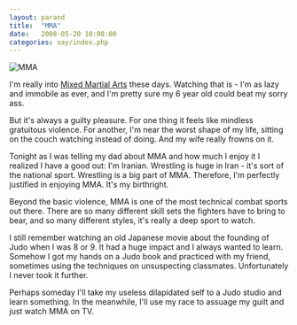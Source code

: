 ```yaml
---
layout: parand
title:  "MMA"
date:   2008-05-20 10:00:00
categories: say/index.php
---
```

![MMA](http://farm1.static.flickr.com/53/172146585_b4263bddb3_m_d.jpg)

I'm really into [Mixed Martial Arts](/web/20101222040355/http://en.wikipedia.org/wiki/Mixed_martial_arts) these days. Watching that is - I'm as lazy and immobile as ever, and I'm pretty sure my 6 year old could beat my sorry ass.

But it's always a guilty pleasure. For one thing it feels like mindless gratuitous violence. For another, I'm near the worst shape of my life, sitting on the couch watching instead of doing. And my wife really frowns on it.

Tonight as I was telling my dad about MMA and how much I enjoy it I realized I have a good out: I'm Iranian. Wrestling is huge in Iran - it's sort of the national sport. Wrestling is a big part of MMA. Therefore, I'm perfectly justified in enjoying MMA. It's my birthright. 

Beyond the basic violence, MMA is one of the most technical combat sports out there. There are so many different skill sets the fighters have to bring to bear, and so many different styles, it's really a deep sport to watch.

I still remember watching an old Japanese movie about the founding of Judo when I was 8 or 9. It had a huge impact and I always wanted to learn. Somehow I got my hands on a Judo book and practiced with my friend, sometimes using the techniques on unsuspecting classmates. Unfortunately I never took it further.

Perhaps someday I'll take my useless dilapidated self to a Judo studio and learn something. In the meanwhile, I'll use my race to assuage my guilt and just watch MMA on TV.
